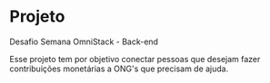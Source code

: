 # Projeto
Desafio Semana OmniStack - Back-end

Esse projeto tem por objetivo conectar pessoas que desejam fazer contribuições monetárias a ONG's que precisam de ajuda.
